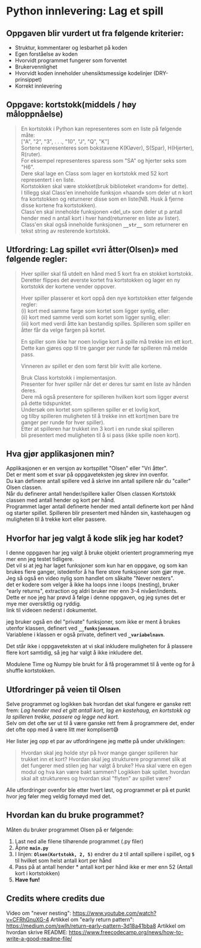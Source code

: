 # Python innlevering: Lag et spill

## Oppgaven blir vurdert ut fra følgende kriterier:

-   Struktur, kommentarer og lesbarhet på koden
-   Egen forståelse av koden
-   Hvorvidt programmet fungerer som forventet
-   Brukervennlighet
-   Hvorvidt koden inneholder uhensiktsmessige kodelinjer (DRY-prinsippet)
-   Korrekt innlevering

## Oppgave: kortstokk(middels / høy måloppnåelse)

> En kortstokk i Python kan representeres som en liste på følgende måte:  
> ["A", "2", "3", . . ., "10", "J", "Q", "K"]  
> Sortene representeres som bokstavene K(Kløver), S(Spar), H(Hjerter), R(ruter).  
> For eksempel representeres sparess som "SA" og hjerter seks som "H6".  
> Dere skal lage en Class som lager en kortstokk med 52 kort representert i en liste.  
> Kortstokken skal være stokket(bruk biblioteket «random» for dette).  
> I tillegg skal Class'en inneholde funksjon «haand» som deler ut n kort fra kortstokken og
> returnerer disse som en liste(NB. Husk å fjerne disse kortene fra kortstokken).  
> Class'en skal inneholde funksjonen «del_ut» som deler ut
> p antall hender med n antall kort i hver hand(returnerer en liste av lister).  
> Class'en skal også inneholde funksjonen **`__str__`** som returnerer en tekst string av resterende kortstokk.

## Utfordring: Lag spillet «vri åtter(Olsen)» med følgende regler:

> Hver spiller skal få utdelt en hånd med 5 kort fra en stokket kortstokk.  
> Deretter flippes det øverste kortet fra kortstokken og lager en ny kortstokk der kortene vender oppover.
>
> Hver spiller plasserer et kort oppå den nye kortstokken etter følgende regler:  
> (i) kort med samme farge som kortet som ligger synlig, eller:  
> (ii) kort med samme verdi som kortet som ligger synlig, eller:  
> (iii) kort med verdi åtte kan bestandig spilles. Spilleren som spiller en åtter får da velge fargen på kortet.
>
> En spiller som ikke har noen lovlige kort å spille må trekke inn ett kort.  
> Dette kan gjøres opp til tre ganger per runde før spilleren må melde pass.
>
> Vinneren av spillet er den som først blir kvitt alle kortene.
>
> Bruk Class kortstokk i implementasjon.  
> Presenter for hver spiller når det er deres tur samt en liste av hånden deres.  
> Dere må også presentere for spilleren hvilken kort som ligger øverst på dette tidspunktet.  
> Undersøk om kortet som spilleren spiller er et lovlig kort,  
> og tilby spilleren muligheten til å trekke inn ett kort(men bare tre ganger per runde for hver spiller).  
> Etter at spilleren har trukket inn 3 kort i en runde skal spilleren  
> bli presentert med muligheten til å si pass (ikke spille noen kort).

## Hva gjør applikasjonen min?

Applikasjonen er en versjon av kortspillet "Olsen" eller "Vri åtter".  
Det er ment som et svar på oppgaveteksten jeg skrev inn ovenfor.  
Du kan definere antall spillere ved å skrive inn antall spillere når du "caller" Olsen classen.  
Når du definerer antall hender/spillere kaller Olsen classen Kortstokk classen med antall hender og kort per hånd.  
Programmet lager antall definerte hender med antall definerte kort per hånd og starter spillet.
Spilleren blir presentert med hånden sin, kastehaugen og muligheten til å trekke kort eller passere.

## Hvorfor har jeg valgt å kode slik jeg har kodet?

I denne oppgaven har jeg valgt å bruke objekt orientert programmering mye mer enn jeg testet tidligere.  
Det vil si at jeg har laget funksjoner som kun har en oppgave, og som kan brukes flere ganger, istedenfor å ha flere store funksjoner som gjør mye.  
Jeg så også en video nylig som handlet om såkalte "Never nesters".  
det er kodere som velger å ikke ha loops inne i loops (nesting), bruker "early returns", extraction og aldri bruker mer enn 3-4 nivåer/indents.  
Dette er noe jeg har prøvd å følge i denne oppgaven, og jeg synes det er mye mer oversiktlig og ryddig.  
link til videoen nederst i dokumentet.

jeg bruker også en del "private" funksjoner, som ikke er ment å brukes utenfor klassen, definert ved **`__funksjonsnavn`**.  
Variablene i klassen er også private, definert ved **`_variabelnavn`**.

Det står ikke i oppgaveteksten at vi skal inkludere muligheten for å plassere flere kort samtidig, så jeg har valgt å ikke inkludere det.

Modulene Time og Numpy ble brukt for å få progerammet til å vente og for å shuffle kortstokken.

## Utfordringer på veien til Olsen

Selve programmet og logikken bak hvordan det skal fungere er ganske rett frem:
_Lag hender med et gitt antall kort, lag en kastehaug, en kortstokk og la spilleren trekke, passere og legge ned kort._  
Selv om det ofte ser ut til å være ganske rett frem å programmere det, ender det ofte opp med å være litt mer komplisert😅

Her lister jeg opp et par av utfordringene jeg møtte på under utviklingen:

> Hvordan skal jeg holde styr på hvor mange ganger spilleren har trukket inn et kort?
> Hvordan skal jeg strukturere programmet slik at det fungerer med stilen jeg har valgt å bruke?
> Hva skal være en egen modul og hva kan være bakt sammen?
> Logikken bak spillet. hvordan skal alt struktureres og hvordan skal "flyten" av spillet være?

Alle utfordringer ovenfor ble etter hvert løst, og programmet er på et punkt hvor jeg føler meg veldig fornøyd med det.

## Hvordan kan du bruke programmet?

Måten du bruker programmet Olsen på er følgende:

1. Last ned alle filene tilhørende programmet (.py filer)
2. Åpne **`main.py`**
3. I linjen: **`Olsen(Kortstokk, 2, 5)`** endrer du **`2`** til antall spillere i spillet, og **`5`** til hvilket som helst antall kort per hånd
4. Pass på at antall hender \* antall kort per hånd ikke er mer enn 52 (Antall kort i kortstokken)
5. **Have fun!**

## Credits where credits due

Video om "never nesting": https://www.youtube.com/watch?v=CFRhGnuXG-4
Artikkel om "early return pattern": https://medium.com/swlh/return-early-pattern-3d18a41bba8
Artikkel om hvordan skrive README: https://www.freecodecamp.org/news/how-to-write-a-good-readme-file/
